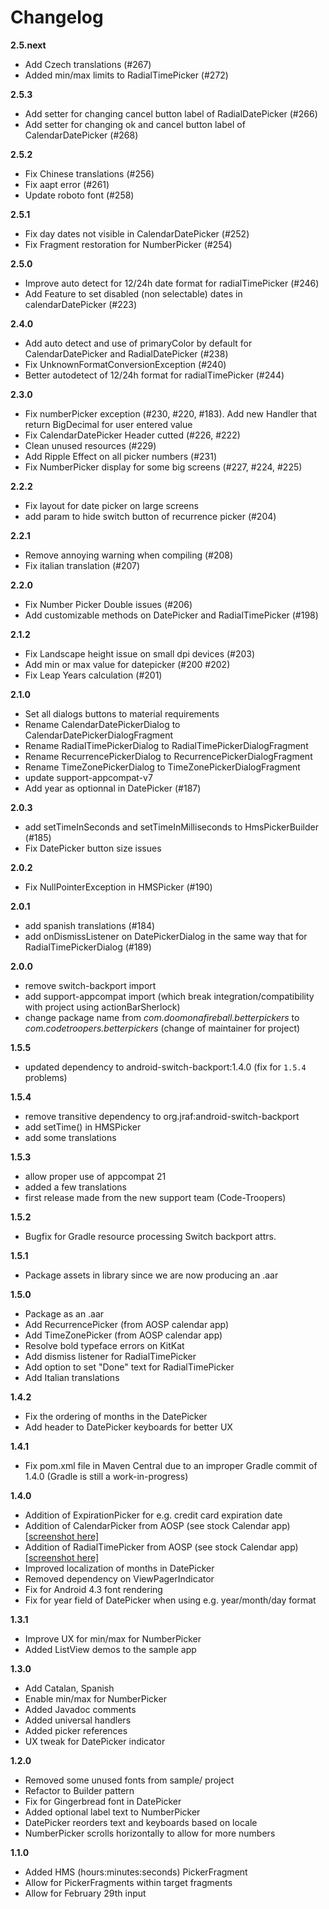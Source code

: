 
Changelog
=========
**2.5.next**
* Add Czech translations (#267)
* Added min/max limits to RadialTimePicker (#272)

**2.5.3**
* Add setter for changing cancel button label of RadialDatePicker (#266) 
* Add setter for changing ok and cancel button label of CalendarDatePicker (#268) 

**2.5.2**
* Fix Chinese translations (#256)
* Fix aapt error (#261)
* Update roboto font (#258)

**2.5.1**
* Fix day dates not visible in CalendarDatePicker (#252)
* Fix Fragment restoration for NumberPicker (#254)

**2.5.0**
* Improve auto detect for 12/24h date format for radialTimePicker (#246)
* Add Feature to set disabled (non selectable) dates in calendarDatePicker (#223)

**2.4.0**
* Add auto detect and use of primaryColor by default for CalendarDatePicker and RadialDatePicker (#238)
* Fix UnknownFormatConversionException (#240)
* Better autodetect of 12/24h format for radialTimePicker (#244)

**2.3.0**
* Fix numberPicker exception (#230, #220, #183). Add new Handler that return BigDecimal for user entered value
* Fix CalendarDatePicker Header cutted (#226, #222)
* Clean unused resources (#229)
* Add Ripple Effect on all picker numbers (#231)
* Fix NumberPicker display for some big screens (#227, #224, #225)

**2.2.2**
* Fix layout for date picker on large screens
* add param to hide switch button of recurrence picker (#204)

**2.2.1**
* Remove annoying warning when compiling (#208)
* Fix italian translation (#207)

**2.2.0**
* Fix Number Picker Double issues (#206)
* Add customizable methods on DatePicker and RadialTimePicker (#198)


**2.1.2**
* Fix Landscape height issue on small dpi devices (#203)
* Add min or max value for datepicker (#200 #202)
* Fix Leap Years calculation (#201)

**2.1.0**
* Set all dialogs buttons to material requirements
* Rename CalendarDatePickerDialog to CalendarDatePickerDialogFragment
* Rename RadialTimePickerDialog to RadialTimePickerDialogFragment
* Rename RecurrencePickerDialog to RecurrencePickerDialogFragment
* Rename TimeZonePickerDialog to TimeZonePickerDialogFragment
* update support-appcompat-v7
* Add year as optionnal in DatePicker (#187)

**2.0.3**
* add setTimeInSeconds and setTimeInMilliseconds to HmsPickerBuilder (#185)
* Fix DatePicker button size issues

**2.0.2**
* Fix NullPointerException in HMSPicker (#190)

**2.0.1**
* add spanish translations (#184)
* add onDismissListener on DatePickerDialog in the same way that for RadialTimePickerDialog (#189)

**2.0.0**
* remove switch-backport import
* add support-appcompat import (which break integration/compatibility with project using actionBarSherlock)
* change package name from _com.doomonafireball.betterpickers_ to _com.codetroopers.betterpickers_ (change of maintainer for project)

**1.5.5**
* updated dependency to android-switch-backport:1.4.0 (fix for `1.5.4` problems)

**1.5.4**
* remove transitive dependency to org.jraf:android-switch-backport
* add setTime() in HMSPicker
* add some translations

**1.5.3**
* allow proper use of appcompat 21
* added a few translations
* first release made from the new support team (Code-Troopers)

**1.5.2**
* Bugfix for Gradle resource processing Switch backport attrs.

**1.5.1**
* Package assets in library since we are now producing an .aar

**1.5.0**
* Package as an .aar
* Add RecurrencePicker (from AOSP calendar app)
* Add TimeZonePicker (from AOSP calendar app)
* Resolve bold typeface errors on KitKat
* Add dismiss listener for RadialTimePicker
* Add option to set "Done" text for RadialTimePicker
* Add Italian translations

**1.4.2**
* Fix the ordering of months in the DatePicker
* Add header to DatePicker keyboards for better UX

**1.4.1**
* Fix pom.xml file in Maven Central due to an improper Gradle commit of 1.4.0 (Gradle is still a work-in-progress)

**1.4.0**
* Addition of ExpirationPicker for e.g. credit card expiration date
* Addition of CalendarPicker from AOSP (see stock Calendar app) <a href="https://raw.github.com/derekbrameyer/android-betterpickers/master/sample/imagery/phone_render_calendar_date.png">[screenshot here]</a>
* Addition of RadialTimePicker from AOSP (see stock Calendar app) <a href="https://raw.github.com/derekbrameyer/android-betterpickers/master/sample/imagery/phone_render_radial_time_picker.png">[screenshot here]</a>
* Improved localization of months in DatePicker
* Removed dependency on ViewPagerIndicator
* Fix for Android 4.3 font rendering
* Fix for year field of DatePicker when using e.g. year/month/day format

**1.3.1**
* Improve UX for min/max for NumberPicker
* Added ListView demos to the sample app

**1.3.0**
* Add Catalan, Spanish
* Enable min/max for NumberPicker
* Added Javadoc comments
* Added universal handlers
* Added picker references
* UX tweak for DatePicker indicator

**1.2.0**
* Removed some unused fonts from sample/ project
* Refactor to Builder pattern
* Fix for Gingerbread font in DatePicker
* Added optional label text to NumberPicker
* DatePicker reorders text and keyboards based on locale
* NumberPicker scrolls horizontally to allow for more numbers

**1.1.0**
* Added HMS (hours:minutes:seconds) PickerFragment
* Allow for PickerFragments within target fragments
* Allow for February 29th input
